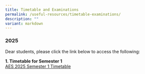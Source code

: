 ```yaml
---
title: Timetable and Examinations
permalink: /useful-resources/timetable-examinations/
description: ""
variant: markdown
---
```

### 2025

Dear students, please click the link below to access the following:  

**1. Timetable for Semester 1**
<br>
[AES 2025 Semester 1 Timetable](/files/AES2025_SEM1_Class_Timetable_caa_30Dec2024.pdf)